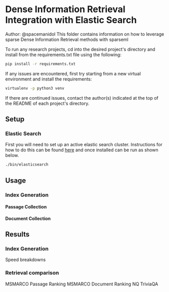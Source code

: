 <!--
Copyright (c) 2021 - present / Neuralmagic, Inc. All Rights Reserved.

Licensed under the Apache License, Version 2.0 (the "License");
you may not use this file except in compliance with the License.
You may obtain a copy of the License at

   http://www.apache.org/licenses/LICENSE-2.0

Unless required by applicable law or agreed to in writing,
software distributed under the License is distributed on an "AS IS" BASIS,
WITHOUT WARRANTIES OR CONDITIONS OF ANY KIND, either express or implied.
See the License for the specific language governing permissions and
limitations under the License.
-->

# Dense Information Retrieval Integration with Elastic Search
Author: @spacemanidol
This folder contains information on how to leverage sparse Dense Information Retrieval methods with sparseml

To run any research projects, cd into the desired project's directory and install from the requirements.txt file using the following:
```bash
pip install -r requirements.txt
```

If any issues are encountered, first try starting from a new virtual environment and install the requirements:
```bash
virtualenv -p python3 venv
```

If there are continued issues, contact the author(s) indicated at the top of the README of each project's directory.

## Setup
### Elastic Search
First you will need to set up an active elastic search cluster. Instructions for how to do this can be found [here](https://www.elastic.co/guide/en/elasticsearch/reference/current/targz.html) and once installed can be run as shown below.
```bash
./bin/elasticsearch
```
## Usage
### Index Generation
#### Passage Collection
#### Document Collection

## Results
### Index Generation
Speed breakdowns

### Retrieval comparison

MSMARCO Passage Ranking
MSMARCO Document Ranking
NQ 
TriviaQA
